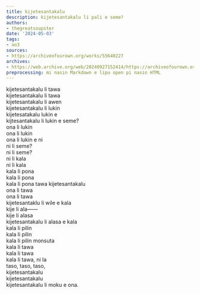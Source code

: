 ```yaml
---
title: kijetesantakalu
description: kijetesantakalu li pali e seme?
authors:
- thegreatsoupster
date: '2024-05-03'
tags:
- ao3
sources:
- https://archiveofourown.org/works/55640227
archives:
- https://web.archive.org/web/20240927152414/https://archiveofourown.org/works/55640227
preprocessing: mi nasin Markdown e lipu open pi nasin HTML
---
```


kijetesantakalu li tawa  
kijetesantakalu li tawa  
kijetesantakalu li awen  
kijetesantakalu li lukin  
kijetesatakalu lukin e  
kijtesantakalu li lukin e seme?  
ona li lukin  
ona li lukin  
ona li lukin e ni  
ni li seme?  
ni li seme?  
ni li kala  
ni li kala  
kala li pona  
kala li pona  
kala li pona tawa kijetesantakalu  
ona li tawa  
ona li tawa  
kijetesantaklu li wile e kala  
kije li ala——  
kije li alasa  
kijetesantakalu li alasa e kala  
kala li pilin  
kala li pilin  
kala li pilin monsuta  
kala li tawa  
kala li tawa  
kala li tawa, ni la  
taso, taso, taso,  
kijetesantakalu  
kijetesantakalu  
kijetesantakalu li moku e ona.